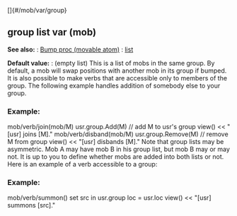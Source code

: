 []{#/mob/var/group}
## group list var (mob)
**See also:**
:   [Bump proc (movable atom)](#/atom/movable/proc/Bump)
:   [list](#/list)
<!-- -->
**Default value:**
:   (empty list)
This is a list of mobs in the same group. By default, a mob will swap
positions with another mob in its group if bumped. It is also possible
to make verbs that are accessible only to members of the group.
The following example handles addition of somebody else to your group.
### Example:
mob/verb/join(mob/M) usr.group.Add(M) // add M to usr\'s group view()
\<\< \"\[usr\] joins \[M\].\" mob/verb/disband(mob/M)
usr.group.Remove(M) // remove M from group view() \<\< \"\[usr\]
disbands \[M\].\"
Note that group lists may be asymmetric. Mob A may have mob B in his
group list, but mob B may or may not. It is up to you to define whether
mobs are added into both lists or not.
Here is an example of a verb accessible to a group:
### Example:
mob/verb/summon() set src in usr.group loc = usr.loc view() \<\<
\"\[usr\] summons \[src\].\"